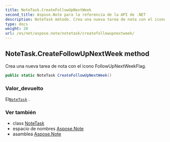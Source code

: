 ```yaml
---
title: NoteTask.CreateFollowUpNextWeek
second_title: Aspose.Note para la referencia de la API de .NET
description: NoteTask método. Crea una nueva tarea de nota con el icono FollowUpNextWeekFlag.
type: docs
weight: 20
url: /es/net/aspose.note/notetask/createfollowupnextweek/
---
```

## NoteTask.CreateFollowUpNextWeek method

Crea una nueva tarea de nota con el icono FollowUpNextWeekFlag.

```csharp
public static NoteTask CreateFollowUpNextWeek()
```

### Valor_devuelto

El[`NoteTask`](../) .

### Ver también

* class [NoteTask](../)
* espacio de nombres [Aspose.Note](../../notetask/)
* asamblea [Aspose.Note](../../../)


